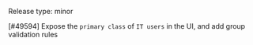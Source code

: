 Release type: minor

[#49594] Expose the `primary class` of `IT users` in the UI, and add group validation rules
